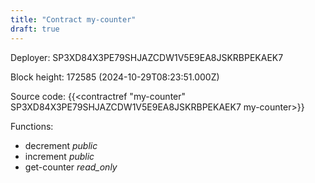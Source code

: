 ```yaml
---
title: "Contract my-counter"
draft: true
---
```

Deployer: SP3XD84X3PE79SHJAZCDW1V5E9EA8JSKRBPEKAEK7


 



Block height: 172585 (2024-10-29T08:23:51.000Z)

Source code: {{<contractref "my-counter" SP3XD84X3PE79SHJAZCDW1V5E9EA8JSKRBPEKAEK7 my-counter>}}

Functions:

* decrement _public_
* increment _public_
* get-counter _read_only_
